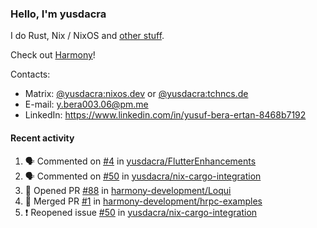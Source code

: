 ### Hello, I'm yusdacra

I do Rust, Nix / NixOS and [other stuff](https://yusdacra.gitlab.io/about).

Check out [Harmony](https://github.com/harmony-development)!

Contacts:
- Matrix: [@yusdacra:nixos.dev](https://matrix.to/#/@yusdacra:nixos.dev) or [@yusdacra:tchncs.de](https://matrix.to/#/@yusdacra:tchncs.de)
- E-mail: y.bera003.06@pm.me
- LinkedIn: https://www.linkedin.com/in/yusuf-bera-ertan-8468b7192

#### Recent activity

<!--START_SECTION:activity-->
1. 🗣 Commented on [#4](https://github.com/yusdacra/FlutterEnhancements/issues/4) in [yusdacra/FlutterEnhancements](https://github.com/yusdacra/FlutterEnhancements)
2. 🗣 Commented on [#50](https://github.com/yusdacra/nix-cargo-integration/issues/50) in [yusdacra/nix-cargo-integration](https://github.com/yusdacra/nix-cargo-integration)
3. 💪 Opened PR [#88](https://github.com/harmony-development/Loqui/pull/88) in [harmony-development/Loqui](https://github.com/harmony-development/Loqui)
4. 🎉 Merged PR [#1](https://github.com/harmony-development/hrpc-examples/pull/1) in [harmony-development/hrpc-examples](https://github.com/harmony-development/hrpc-examples)
5. ❗️ Reopened issue [#50](https://github.com/yusdacra/nix-cargo-integration/issues/50) in [yusdacra/nix-cargo-integration](https://github.com/yusdacra/nix-cargo-integration)
<!--END_SECTION:activity-->
